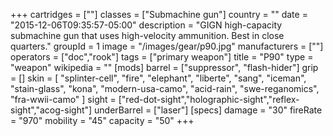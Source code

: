 +++
cartridges = [""]
classes = ["Submachine gun"]
country = ""
date = "2015-12-06T09:35:57-05:00"
description = "GIGN high-capacity submachine gun that uses high-velocity ammunition. Best in close quarters."
groupId = 1
image = "/images/gear/p90.jpg"
manufacturers = [""]
operators = ["doc","rook"]
tags = ["primary weapon"]
title = "P90"
type = "weapon"
wikipedia = ""
[mods]
  barrel = ["suppressor", "flash-hider"]
  grip = []
  skin = [
    "splinter-cell",
    "fire",
    "elephant",
    "liberte",
    "sang",
    "iceman",
    "stain-glass",
    "kona",
    "modern-usa-camo",
    "acid-rain",
    "swe-reganomics",
    "fra-wwii-camo"
  ]
  sight = ["red-dot-sight","holographic-sight","reflex-sight","acog-sight"]
  underBarrel = ["laser"]
[specs]
  damage = "30"
  fireRate = "970"
  mobility = "45"
  capacity = "50"
+++
